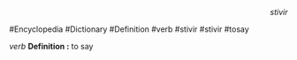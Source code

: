 
<div align="right"><i>stivir</i></div>

#Encyclopedia #Dictionary #Definition #verb #stivir #stivir #tosay

*verb*
**Definition :** to say